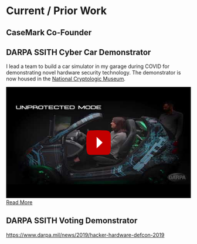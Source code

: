 # Current / Prior Work

## CaseMark Co-Founder



## DARPA SSITH Cyber Car Demonstrator

I lead a team to build a car simulator in my garage during COVID for demonstrating novel hardware security technology.  The demonstrator is now housed in the [National Cryptologic Museum](https://www.nsa.gov/museum/). 


[![img_tag](imgs/ssith_video.png)](https://www.youtube.com/watch?v=ZgHQkOWEy1Q)
[Read More](https://galois.com/blog/2022/10/demonstrating-a-vehicle-that-thwarts-cyberattacks/)

## DARPA SSITH Voting Demonstrator


https://www.darpa.mil/news/2019/hacker-hardware-defcon-2019